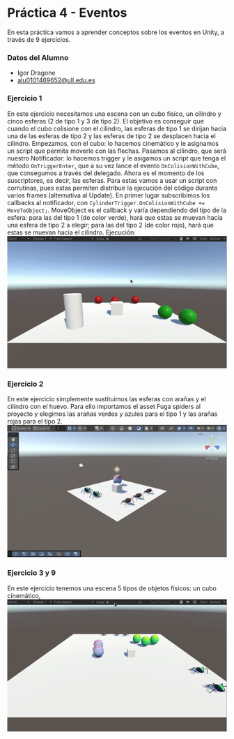 # Práctica 4 - Eventos
En esta práctica vamos a aprender conceptos sobre los eventos en Unity, a través de 9 ejercicios.

### Datos del Alumno
- Igor Dragone
- alu0101469652@ull.edu.es

### Ejercicio 1
En este ejercicio necesitamos una escena con un cubo físico, un cílindro y cinco esferas (2 de tipo 1 y 3 de tipo 2). El objetivo es conseguir que cuando el cubo colisione con el cilindro, las esferas de tipo 1 se dirijan hacia una de las esferas de tipo 2 y las esferas de tipo 2 se desplacen hacia el cilindro. Empezamos, con el cubo: lo hacemos cinemático y le asignamos un script que permita moverle con las flechas. Pasamos al cílindro, que será nuestro Notificador: lo hacemos trigger y le asigamos un script que tenga el método `OnTriggerEnter`, que a su vez lance el evento `OnColisionWithCube`, que consegumos a través del delegado. Ahora es el momento de los suscriptores, es decir, las esferas. Para estas vamos a usar un script con corrutinas, pues estas permiten distribuir la ejecución del código durante varios frames (alternativa al Update). En primer lugar subscribimos los callbacks al notificador, con `CylinderTrigger.OnColisionWithCube += MoveToObject;`. MoveObject es el callback y varía dependiendo del tipo de la esfera: para las del tipo 1 (de color verde), hará que estas se muevan hacia una esfera de tipo 2 a elegir; para las del tipo 2 (de color rojo), hará que estas se muevan hacia el cilindro. Ejecución:
![1](./img/ej1-pr4.gif)

### Ejercicio 2
En este ejercicio simplemente sustituimos las esferas con arañas y el cilindro con el huevo. Para ello importamos el asset Fuga spiders al proyecto y elegimos las arañas verdes y azules para el tipo 1 y las arañas rojas para el tipo 2.
![2](./img/ej2.png)

### Ejercicio 3 y 9
En este ejercicio tenemos una escena 5 tipos de objetos físicos: un cubo cinemático,  
![3](./img/ej3-pr4.gif)
